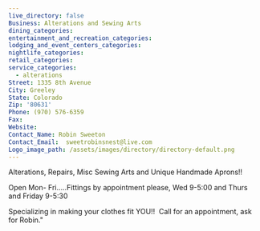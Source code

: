 ```yaml
---
live_directory: false
Business: Alterations and Sewing Arts
dining_categories:
entertainment_and_recreation_categories:
lodging_and_event_centers_categories:
nightlife_categories:
retail_categories:
service_categories:
  - alterations
Street: 1335 8th Avenue
City: Greeley
State: Colorado
Zip: '80631'
Phone: (970) 576-6359
Fax:
Website:
Contact_Name: Robin Sweeton
Contact_Email:  sweetrobinsnest@live.com
Logo_image_path: /assets/images/directory/directory-default.png
---
```



Alterations, Repairs, Misc Sewing Arts and Unique Handmade Aprons!!

Open Mon- Fri…..Fittings by appointment please, Wed 9-5:00 and Thurs and Friday 9-5:30

Specializing in making your clothes fit YOU!!  Call for an appointment, ask for Robin."